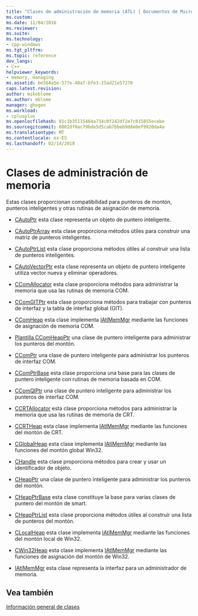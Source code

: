 ```yaml
---
title: "Clases de administración de memoria (ATL) | Documentos de Microsoft"
ms.custom: 
ms.date: 11/04/2016
ms.reviewer: 
ms.suite: 
ms.technology:
- cpp-windows
ms.tgt_pltfrm: 
ms.topic: reference
dev_langs:
- C++
helpviewer_keywords:
- memory, managing
ms.assetid: be564a5e-577e-40a7-bfe3-25ad21e57270
caps.latest.revision: 
author: mikeblome
ms.author: mblome
manager: ghogen
ms.workload:
- cplusplus
ms.openlocfilehash: 81c1b35115464a734c0f242df2e7c015855ecebe
ms.sourcegitcommit: 6002df0ac79bde5d5cab7bbeb9d8e0ef9920da4a
ms.translationtype: MT
ms.contentlocale: es-ES
ms.lasthandoff: 02/14/2018
---
```

# <a name="memory-management-classes"></a>Clases de administración de memoria
Estas clases proporcionan compatibilidad para punteros de montón, punteros inteligentes y otras rutinas de asignación de memoria.  
  
-   [CAutoPtr](../atl/reference/cautoptr-class.md) esta clase representa un objeto de puntero inteligente.  
  
-   [CAutoPtrArray](../atl/reference/cautoptrarray-class.md) esta clase proporciona métodos útiles para construir una matriz de punteros inteligentes.  
  
-   [CAutoPtrList](../atl/reference/cautoptrlist-class.md) esta clase proporciona métodos útiles al construir una lista de punteros inteligentes.  
  
-   [CAutoVectorPtr](../atl/reference/cautovectorptr-class.md) esta clase representa un objeto de puntero inteligente utiliza vector nueva y eliminar operadores.  
  
-   [CComAllocator](../atl/reference/ccomallocator-class.md) esta clase proporciona métodos para administrar la memoria que usa las rutinas de memoria COM.  
  
-   [CComGITPtr](../atl/reference/ccomgitptr-class.md) esta clase proporciona métodos para trabajar con punteros de interfaz y la tabla de interfaz global (GIT).  
  
-   [CComHeap](../atl/reference/ccomheap-class.md) esta clase implementa [IAtlMemMgr](../atl/reference/iatlmemmgr-class.md) mediante las funciones de asignación de memoria COM.  
  
-   [Plantilla CComHeapPtr](../atl/reference/ccomheapptr-class.md) una clase de puntero inteligente para administrar los punteros del montón.  
  
-   [CComPtr](../atl/reference/ccomptr-class.md) una clase de puntero inteligente para administrar los punteros de interfaz COM.  
  
-   [CComPtrBase](../atl/reference/ccomptrbase-class.md) esta clase proporciona una base para las clases de puntero inteligente con rutinas de memoria basada en COM.  
  
-   [CComQIPtr](../atl/reference/ccomqiptr-class.md) una clase de puntero inteligente para administrar los punteros de interfaz COM.  
  
-   [CCRTAllocator](../atl/reference/ccrtallocator-class.md) esta clase proporciona métodos para administrar la memoria que usa las rutinas de memoria de CRT.  
  
-   [CCRTHeap](../atl/reference/ccrtheap-class.md) esta clase implementa [IAtlMemMgr](../atl/reference/iatlmemmgr-class.md) mediante las funciones del montón de CRT.  
  
-   [CGlobalHeap](../atl/reference/cglobalheap-class.md) esta clase implementa [IAtlMemMgr](../atl/reference/iatlmemmgr-class.md) mediante las funciones del montón global Win32.  
  
-   [CHandle](../atl/reference/chandle-class.md) esta clase proporciona métodos para crear y usar un identificador de objeto.  
  
-   [CHeapPtr](../atl/reference/cheapptr-class.md) una clase de puntero inteligente para administrar los punteros del montón.  
  
-   [CHeapPtrBase](../atl/reference/cheapptrbase-class.md) esta clase constituye la base para varias clases de puntero del montón de smart.  
  
-   [CHeapPtrList](../atl/reference/cheapptrlist-class.md) esta clase proporciona métodos útiles al construir una lista de punteros del montón.  
  
-   [CLocalHeap](../atl/reference/clocalheap-class.md) esta clase implementa [IAtlMemMgr](../atl/reference/iatlmemmgr-class.md) mediante las funciones del montón local de Win32.  
  
-   [CWin32Heap](../atl/reference/cwin32heap-class.md) esta clase implementa [IAtlMemMgr](../atl/reference/iatlmemmgr-class.md) mediante las funciones de asignación del montón de Win32.  
  
-   [IAtlMemMgr](../atl/reference/iatlmemmgr-class.md) esta clase representa la interfaz para un administrador de memoria.  
  
## <a name="see-also"></a>Vea también  
 [Información general de clases](../atl/atl-class-overview.md)

